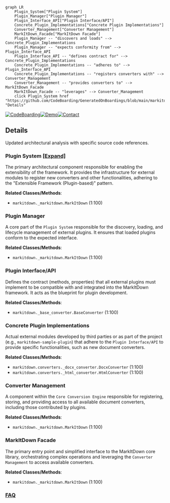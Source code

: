 ```mermaid
graph LR
    Plugin_System["Plugin System"]
    Plugin_Manager["Plugin Manager"]
    Plugin_Interface_API["Plugin Interface/API"]
    Concrete_Plugin_Implementations["Concrete Plugin Implementations"]
    Converter_Management["Converter Management"]
    MarkItDown_Facade["MarkItDown Facade"]
    Plugin_Manager -- "discovers and loads" --> Concrete_Plugin_Implementations
    Plugin_Manager -- "expects conformity from" --> Plugin_Interface_API
    Plugin_Interface_API -- "defines contract for" --> Concrete_Plugin_Implementations
    Concrete_Plugin_Implementations -- "adheres to" --> Plugin_Interface_API
    Concrete_Plugin_Implementations -- "registers converters with" --> Converter_Management
    Converter_Management -- "provides converters to" --> MarkItDown_Facade
    MarkItDown_Facade -- "leverages" --> Converter_Management
    click Plugin_System href "https://github.com/CodeBoarding/GeneratedOnBoardings/blob/main/markitdown/Plugin_System.md" "Details"
```

[![CodeBoarding](https://img.shields.io/badge/Generated%20by-CodeBoarding-9cf?style=flat-square)](https://github.com/CodeBoarding/GeneratedOnBoardings)[![Demo](https://img.shields.io/badge/Try%20our-Demo-blue?style=flat-square)](https://www.codeboarding.org/demo)[![Contact](https://img.shields.io/badge/Contact%20us%20-%20contact@codeboarding.org-lightgrey?style=flat-square)](mailto:contact@codeboarding.org)

## Details

Updated architectural analysis with specific source code references.

### Plugin System [[Expand]](./Plugin_System.md)
The primary architectural component responsible for enabling the extensibility of the framework. It provides the infrastructure for external modules to register new converters and other functionalities, adhering to the "Extensible Framework (Plugin-based)" pattern.


**Related Classes/Methods**:

- `markitdown._markitdown.MarkItDown` (1:100)


### Plugin Manager
A core part of the `Plugin System` responsible for the discovery, loading, and lifecycle management of external plugins. It ensures that loaded plugins conform to the expected interface.


**Related Classes/Methods**:

- `markitdown._markitdown.MarkItDown` (1:100)


### Plugin Interface/API
Defines the contract (methods, properties) that all external plugins must implement to be compatible with and integrated into the MarkItDown framework. It acts as the blueprint for plugin development.


**Related Classes/Methods**:

- `markitdown._base_converter.BaseConverter` (1:100)


### Concrete Plugin Implementations
Actual external modules developed by third parties or as part of the project (e.g., `markitdown-sample-plugin`) that adhere to the `Plugin Interface/API` to provide specific functionalities, such as new document converters.


**Related Classes/Methods**:

- `markitdown.converters._docx_converter.DocxConverter` (1:100)
- `markitdown.converters._html_converter.HtmlConverter` (1:100)


### Converter Management
A component within the `Core Conversion Engine` responsible for registering, storing, and providing access to all available document converters, including those contributed by plugins.


**Related Classes/Methods**:

- `markitdown._markitdown.MarkItDown` (1:100)


### MarkItDown Facade
The primary entry point and simplified interface to the MarkItDown core library, orchestrating complex operations and leveraging the `Converter Management` to access available converters.


**Related Classes/Methods**:

- `markitdown._markitdown.MarkItDown` (1:100)




### [FAQ](https://github.com/CodeBoarding/GeneratedOnBoardings/tree/main?tab=readme-ov-file#faq)